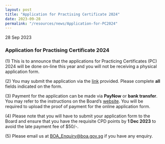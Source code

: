 ```yaml
---
layout: post
title: "Application for Practising Certificate 2024"
date: 2023-09-28
permalink: "/resources/news/Application-for-PC2024"
---
```

28 Sep 2023

### **Application for Practising Certificate 2024**

(1) This is to announce that the applications for Practicing Certificates (PC) 2024 will be done on-line this year and you will not be receiving a physical application form. <br/>

(2) You may submit the application via the [link](https://form.gov.sg/6510e630020dec0012179353) provided. Please complete **all** fields indicated on the form. <br/> 

(3) Payment for the application can be made via **PayNow** or **bank transfer**.  You may refer to the instructions on the Board’s [website]( https://www.boa.gov.sg/files/Instructions_PayNow_Internet_Banking.pdf). You will be required to upload the proof of payment for the online application form. <br/>

(4) Please note that you will have to submit your application form to the Board and ensure that you have the requisite CPD points by **1 Dec 2023** to avoid the late payment fee of $50/-. <br/>

(5) Please email us at BOA_Enquiry@boa.gov.sg if you have any enquiry.
